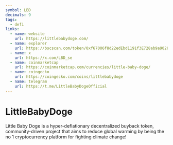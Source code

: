 ```yaml
---
symbol: LBD
decimals: 9
tags:
  - defi
links:
  - name: website
    url: https://littlebabydoge.com/
  - name: explorer
    url: https://bscscan.com/token/0xf67006f8d22edEbd1191f3E728ab9a90289e6C38
  - name: x
    url: https://x.com/LBD_se
  - name: coinmarketcap
    url: https://coinmarketcap.com/currencies/little-baby-doge/
  - name: coingecko
    url: https://coingecko.com/coins/littlebabydoge
  - name: telegram
    url: https://t.me/LittleBabyDogeOfficial
---
```


# LittleBabyDoge

Little Baby Doge is a hyper-deflationary decentralized buyback token, community-driven project that aims to reduce global warming by being the no 1 cryptocurrency platform for fighting climate change!
